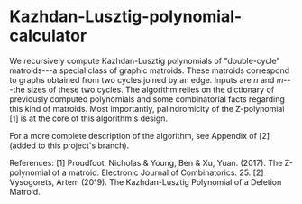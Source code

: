 # Kazhdan-Lusztig-polynomial-calculator

We recursively compute Kazhdan-Lusztig polynomials of "double-cycle" matroids---a special class of graphic matroids. These matroids correspond to graphs obtained from two cycles joined by an edge. Inputs are $n$ and $m$---the sizes of these two cycles. The algorithm relies on the dictionary of previously computed polynomials and some combinatorial facts regarding this kind of matroids. Most importantly, palindromicity of the Z-polynomial [1] is at the core of this algorithm's design.
 
For a more complete description of the algorithm, see Appendix of [2] (added to this project's branch).

References:
[1] Proudfoot, Nicholas & Young, Ben & Xu, Yuan. (2017). The Z-polynomial of a matroid. Electronic Journal of Combinatorics. 25.
[2] Vysogorets, Artem (2019). The Kazhdan-Lusztig Polynomial of a Deletion Matroid.
